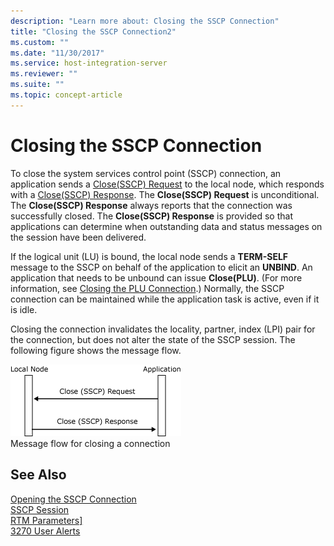```yaml
---
description: "Learn more about: Closing the SSCP Connection"
title: "Closing the SSCP Connection2"
ms.custom: ""
ms.date: "11/30/2017"
ms.service: host-integration-server
ms.reviewer: ""
ms.suite: ""
ms.topic: concept-article
---
```

# Closing the SSCP Connection
To close the system services control point (SSCP) connection, an application sends a [Close(SSCP) Request](./close-sscp-request2.md) to the local node, which responds with a [Close(SSCP) Response](./close-sscp-response1.md). The **Close(SSCP) Request** is unconditional. The **Close(SSCP) Response** always reports that the connection was successfully closed. The **Close(SSCP) Response** is provided so that applications can determine when outstanding data and status messages on the session have been delivered.  
  
 If the logical unit (LU) is bound, the local node sends a **TERM-SELF** message to the SSCP on behalf of the application to elicit an **UNBIND**. An application that needs to be unbound can issue **Close(PLU)**. (For more information, see [Closing the PLU Connection](../core/closing-the-plu-connection1.md).) Normally, the SSCP connection can be maintained while the application task is active, even if it is idle.  
  
 Closing the connection invalidates the locality, partner, index (LPI) pair for the connection, but does not alter the state of the SSCP session. The following figure shows the message flow.  
  
 ![Image that shows the message flow for closing a connection.](../core/media/his-32703e.gif "his_32703e")  
Message flow for closing a connection  
  
## See Also  
 [Opening the SSCP Connection](../core/opening-the-sscp-connection1.md)   
 [SSCP Session](../core/sscp-session2.md)   
 [RTM Parameters\]](../core/rtm-parameters]2.md)   
 [3270 User Alerts](../core/3270-user-alerts2.md)
